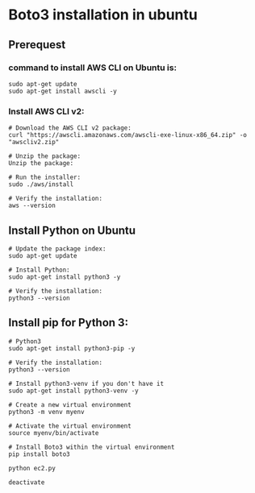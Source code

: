 # Boto3 installation in ubuntu
## Prerequest

### command to install AWS CLI on Ubuntu is:
```shell
sudo apt-get update
sudo apt-get install awscli -y
```
### Install AWS CLI v2:
```shell
# Download the AWS CLI v2 package:
curl "https://awscli.amazonaws.com/awscli-exe-linux-x86_64.zip" -o "awscliv2.zip"

# Unzip the package:
Unzip the package:

# Run the installer:
sudo ./aws/install

# Verify the installation:
aws --version
```

## Install Python on Ubuntu

```shell
# Update the package index:
sudo apt-get update

# Install Python:
sudo apt-get install python3 -y

# Verify the installation:
python3 --version

```

## Install pip for Python 3:
```shell
# Python3
sudo apt-get install python3-pip -y

# Verify the installation:
python3 --version
```

```shell
# Install python3-venv if you don't have it
sudo apt-get install python3-venv -y

# Create a new virtual environment
python3 -m venv myenv

# Activate the virtual environment
source myenv/bin/activate

# Install Boto3 within the virtual environment
pip install boto3
```

```shell
python ec2.py
```

```shell
deactivate
```




